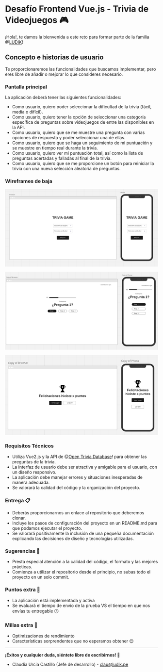 # Desafío Frontend Vue.js - Trivia de Videojuegos 🎮


¡Hola!, te damos la bienvenida a este reto para formar parte de la familia @[LUDIK](https://ludik.pe/)!

## Concepto e historias de usuario
Te proporcionaremos las funcionalidades que buscamos implementar, pero eres libre de añadir o mejorar lo que consideres necesario.

### Pantalla principal
La aplicación deberá tener las siguientes funcionalidades:

* Como usuario, quiero poder seleccionar la dificultad de la trivia (fácil, media o difícil).
* Como usuario, quiero tener la opción de seleccionar una categoría específica de preguntas sobre videojuegos de entre las disponibles en la API.
* Como usuario, quiero que se me muestre una pregunta con varias opciones de respuesta y poder seleccionar una de ellas.
* Como usuario, quiero que se haga un seguimiento de mi puntuación y se muestre en tiempo real durante la trivia.
* Como usuario, quiero ver mi puntuación total, así como la lista de preguntas acertadas y falladas al final de la trivia.
* Como usuario, quiero que se me proporcione un botón para reiniciar la trivia con una nueva selección aleatoria de preguntas.

### Wireframes de baja

![Preview](./img/img1.png)

![Preview](./img/img2.png)

![Preview](./img/img3.png)

### Requisitos Técnicos

* Utiliza Vue2.js y la API de @[Open Trivia Database](https://opentdb.com/)! para obtener las preguntas de la trivia.
* La interfaz de usuario debe ser atractiva y amigable para el usuario, con un diseño responsivo.
* La aplicación debe manejar errores y situaciones inesperadas de manera adecuada.
* Se valorará la calidad del código y la organización del proyecto.

### Entrega 📋

* Deberás proporcionarnos un enlace al repositorio que deberemos clonar.
* Incluye los pasos de configuración del proyecto en un README.md para que podamos ejecutar el proyecto.
* Se valorará positivamente la inclusión de una pequeña documentación explicando las decisiones de diseño y tecnologías utilizadas.

### Sugerencias 🧐

* Presta especial atención a la calidad del código, el formato y las mejores prácticas.
* Comienza a utilizar el repositorio desde el principio, no subas todo el proyecto en un solo commit.

### Puntos extra 🌟

* La aplicación está implementada y activa
* Se evaluará el tiempo de envío de la prueba VS el tiempo en que nos envías tu entregable 🕒

### Millas extra 🥇

* Optimizaciones de rendimiento
* Características sorprendentes que no esperamos obtener 😉

___

**¡Éxitos y cualquier duda, siéntete libre de escribirnos! 💫**

* Claudia Urcia Castillo (Jefe de desarrollo)  - clau@ludik.pe
